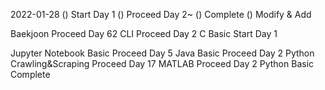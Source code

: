 2022-01-28
() Start Day 1
() Proceed Day 2~
() Complete
() Modify & Add

Baekjoon Proceed Day 62
CLI Proceed Day 2
C Basic Start Day 1

Jupyter Notebook Basic Proceed Day 5
Java Basic Proceed Day 2
Python Crawling&Scraping Proceed Day 17
MATLAB Proceed Day 2
Python Basic Complete